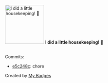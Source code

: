 <img src="https://my-badges.github.io/my-badges/chore-commit.png" alt="I did a little housekeeping! 🧹" title="I did a little housekeeping! 🧹" width="128">
<strong>I did a little housekeeping! 🧹</strong>
<br><br>

Commits:

- <a href="https://github.com/Rignchen/dgm-lexicon/commit/e5c248c6c57712181f244fd5e1cf149014154b86">e5c248c</a>: chore


Created by <a href="https://github.com/my-badges/my-badges">My Badges</a>